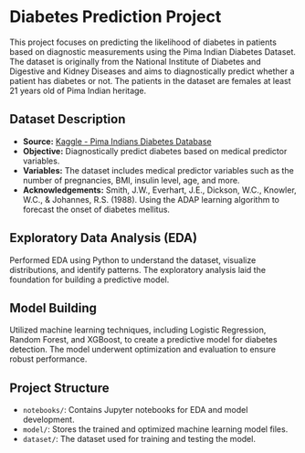 # Diabetes Prediction Project

This project focuses on predicting the likelihood of diabetes in patients based on diagnostic measurements using the Pima Indian Diabetes Dataset. The dataset is originally from the National Institute of Diabetes and Digestive and Kidney Diseases and aims to diagnostically predict whether a patient has diabetes or not. The patients in the dataset are females at least 21 years old of Pima Indian heritage.

## Dataset Description

- **Source:** [Kaggle - Pima Indians Diabetes Database](https://www.kaggle.com/datasets/uciml/pima-indians-diabetes-database)
- **Objective:** Diagnostically predict diabetes based on medical predictor variables.
- **Variables:** The dataset includes medical predictor variables such as the number of pregnancies, BMI, insulin level, age, and more.
- **Acknowledgements:** Smith, J.W., Everhart, J.E., Dickson, W.C., Knowler, W.C., & Johannes, R.S. (1988). Using the ADAP learning algorithm to forecast the onset of diabetes mellitus.

## Exploratory Data Analysis (EDA)

Performed EDA using Python to understand the dataset, visualize distributions, and identify patterns. The exploratory analysis laid the foundation for building a predictive model.

## Model Building

Utilized machine learning techniques, including Logistic Regression, Random Forest, and XGBoost, to create a predictive model for diabetes detection. The model underwent optimization and evaluation to ensure robust performance.


## Project Structure

- `notebooks/`: Contains Jupyter notebooks for EDA and model development.
- `model/`: Stores the trained and optimized machine learning model files.
- `dataset/`: The dataset used for training and testing the model.
